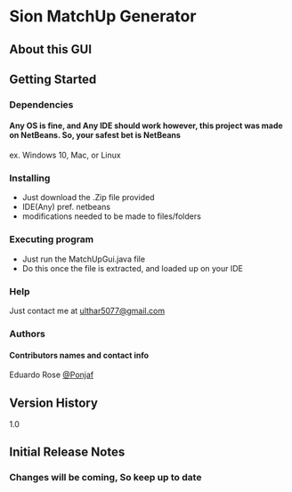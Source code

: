 # Sion MatchUp Generator

## About this GUI


## Getting Started
### Dependencies
#### Any OS is fine, and Any IDE should work however, this project was made on NetBeans. So, your safest bet is NetBeans
ex. Windows 10, Mac, or Linux

### Installing
  *  Just download the .Zip file provided
  *  IDE(Any) pref. netbeans
  *  modifications needed to be made to files/folders

### Executing program
  *  Just run the MatchUpGui.java file
  *  Do this once the file is extracted, and loaded up on your IDE

### Help
  Just contact me at ulthar5077@gmail.com

### Authors
#### Contributors names and contact info
   Eduardo Rose
   [@Ponjaf](https://pages.github.com/)


## Version History
1.0

## Initial Release Notes
### Changes will be coming, So keep up to date
